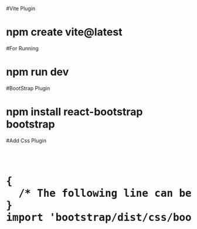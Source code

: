 #Vite Plugin <br>
<h1>npm create vite@latest</h1>

#For Running <br>
<h1>npm run dev</h1>

#BootStrap Plugin   <br>
<h1>npm install react-bootstrap bootstrap</h1>

#Add Css Plugin   <br>
<pre>
<h1>
{
  /* The following line can be included in your src/index.js or App.js file */
}
import 'bootstrap/dist/css/bootstrap.min.css';</h1> </pre>

